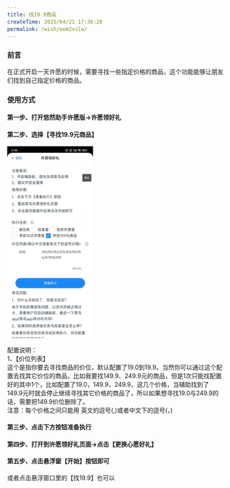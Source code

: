 ```yaml
---
title: 找19.9商品
createTime: 2025/04/21 17:36:20
permalink: /wish/eem2vvlw/
---
```


### 前言
在正式开启一天许愿的时候，需要寻找一些指定价格的商品，这个功能能够让朋友们找到自己指定价格的商品。

### 使用方式

#### 第一步、打开悠然助手许愿版->许愿领好礼

#### 第二步、选择【寻找19.9元商品】
<img src="../../../public/images/get19.jpg" width="200"/>    

配置说明：  
1、【价位列表】  
这个是指你要去寻找商品的价位，默认配置了19.0到19.9。当然你可以通过这个配置去找其它价位的商品，比如我要找149.9、249.9元的商品，但是1次只能找配置好的其中1个，比如配置了19.0，149.9，249.9，这几个价格，当辅助找到了149.9元时就会停止继续寻找其它价格的商品了，所以如果想寻找19.0与249.9的话，需要把149.9价位删除了。  
注意：每个价格之间只能用 英文的逗号(,)或者中文下的逗号(，)

#### 第三步、点击下方按钮准备执行

#### 第四步、打开到许愿领好礼页面->点击【更换心愿好礼】

#### 第五步、点击悬浮窗【开始】按钮即可
或者点击悬浮窗口里的【找19.9】也可以